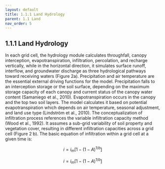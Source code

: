 ```yaml
---
layout: default
title: 1.1.1 Land Hydrology
parent: 1.1 Land  
nav_order: 5 
---
```

<div class="justify-text" markdown="1">

## 1.1.1 Land Hydrology

In each grid cell, the hydrology module calculates throughfall, canopy interception, evapotranspiration, infiltration, percolation, and recharge vertically, while in the horizontal direction, it simulates surface runoff, interflow, and groundwater discharge as three hydrological pathways toward receiving waters (Figure 2a). Precipitation and air temperature are the essential external driving functions for the model. Precipitation falls to an interception storage or the soil surface, depending on the maximum storage capacity of each canopy and current status of the canopy water content (Samaniego et al., 2010). Evapotranspiration occurs in the canopy and the top two soil layers. The model calculates it based on potential evapotranspiration which depends on air temperature, seasonal adjustment, and land use type (Lindström et al., 2010). The conceptualization of infiltration process references the variable infiltration capacity method (Wood et al., 1992). It assumes a sub-grid variability of soil property and vegetation cover, resulting in different infiltration capacities across a grid cell (Figure 2 b). The basic equation of infiltration within a grid cell at a given time is: 

$$
i = i_m \left[1 - (1 - A)^{1 / b}\right]
$$

$$i = i_m[1 - (1 - A)^{1/b}]$$

</div>